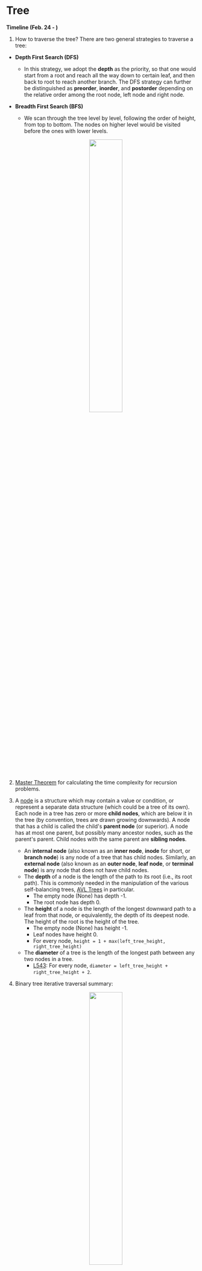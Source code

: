 # Tree
**Timeline (Feb. 24 - )**
1. How to traverse the tree? There are two general strategies to traverse a tree:
  * **Depth First Search (DFS)**
    * In this strategy, we adopt the **depth** as the priority, so that one would start from a root and reach all the way down to certain leaf, and then back to root to reach another branch. The DFS strategy can further be distinguished as **preorder**, **inorder**, and **postorder** depending on the relative order among the root node, left node and right node.
  * **Breadth First Search (BFS)**
    * We scan through the tree level by level, following the order of height, from top to bottom. The nodes on higher level would be visited before the ones with lower levels.
    
    <p align="center">
        <img src="../imgs/tree_traversal.png" width="43%"/>
    </p>

2. [Master Theorem](../resources/master_theorem.pdf) for calculating the time complexity for recursion problems.

3. A [node](https://en.wikipedia.org/wiki/Node_(computer_science)) is a structure which may contain a value or condition, or represent a separate data structure (which could be a tree of its own). Each node in a tree has zero or more **child nodes**, which are below it in the tree (by convention, trees are drawn growing downwards). A node that has a child is called the child's **parent node** (or superior). A node has at most one parent, but possibly many ancestor nodes, such as the parent's parent. Child nodes with the same parent are **sibling nodes**.
    * An **internal node** (also known as an **inner node**, **inode** for short, or **branch node**) is any node of a tree that has child nodes. Similarly, an **external node** (also known as an **outer node**, **leaf node**, or **terminal node**) is any node that does not have child nodes.
    * The **depth** of a node is the length of the path to its root (i.e., its root path). This is commonly needed in the manipulation of the various self-balancing trees, [AVL Trees](https://en.wikipedia.org/wiki/AVL_tree) in particular. 
      * The empty node (None) has depth -1.
      * The root node has depth 0. 
    * The **height** of a node is the length of the longest downward path to a leaf from that node, or equivalently, the depth of its deepest node. The height of the root is the height of the tree. 
      * The empty node (None) has height -1.
      * Leaf nodes have height 0.
      * For every node, `height = 1 + max(left_tree_height, right_tree_height)`
    * The **diameter** of a tree is the length of the longest path between any two nodes in a tree. 
      * [L543](https://leetcode.com/problems/diameter-of-binary-tree/): For every node, `diameter = left_tree_height + right_tree_height + 2`.
 
4. Binary tree iterative traversal summary:
  
    <p align="center">
        <img src="../imgs/tree_traversal_summary.png" width="43%"/>
    </p>
    
    * Preorder traversal:

     ```python
     class Solution:
         def preorderTraversal(self, root: Optional[TreeNode]) -> List[int]:
             st, res = [], []
        
             while st or root:
                 if root:
                     res.append(root.val)
                     st.append(root)
                     root = root.left
                 else:
                     node = st.pop()
                     root = node.right
             return res
     ```
     or 
       
     ```python
     class Solution:
         def preorderTraversal(self, root: Optional[TreeNode]) -> List[int]:
             st, res = [root], []
        
             while st:
                 node = st.pop()
                 
                 if not root:
                     continue
                 else:
                     res.append(node.val)
                     st.append(node.right)
                     st.append(node.left)
             return res
      ```
       
     * Inorder traversal:

      ```python
      class Solution:
          def inorderTraversal(self, root: Optional[TreeNode]) -> List[int]:
              st, res = [], []
        
              while st or root:
                  if root:
                      st.append(root)
                      root = root.left
                  else:
                      node = st.pop()
                      res.append(node.val)
                      root = node.right
                
              return res
      ```
     * Postorder traversal:

      ```python
      class Solution:
          def postorderTraversal(self, root: Optional[TreeNode]) -> List[int]:
              st, res = [root], []
        
              while st:
                  node = st.pop()
            
                  if not node:
                      continue
                  else:
                      res.append(node.val)
                      st.append(node.left)
                      st.append(node.right)
                
              return res[::-1]
      ```
              
5. [L654](https://leetcode.com/problems/maximum-binary-tree/) Linear time solution with a stack to construct the maximum binary tree:
   ```python
   class Solution:
       def constructMaximumBinaryTree(self, nums: List[int]) -> Optional[TreeNode]:
           if not nums:
               return
        
           st = []
           last_pop = None
        
           for num in nums:
               node = TreeNode(num)
            
               while st and st[-1].val < num:
                   last_pop = st.pop()
                
               if st:
                   st[-1].right = node
            
               if last_pop:
                   node.left = last_pop
                
               st.append(node)
               last_pop = None
            
           return st[0]
    ```
           
6. [L1008](https://leetcode.com/problems/construct-binary-search-tree-from-preorder-traversal/) Given an array of integers `preorder`, which represents the preorder traversal of a BST (i.e., binary search tree), construct the tree and return its root:
  * Iterative solution:
    ```python
    class Solution:
        def bstFromPreorder(self, preorder: List[int]) -> Optional[TreeNode]:
            root = TreeNode(preorder[0])
            st = [root]
        
            for num in preorder[1:]:
                last_pop = None
                node = TreeNode(num)
            
                if num < st[-1].val:
                    st[-1].left = node 
                else:
                    while st and st[-1].val < num:
                        last_pop = st.pop()
                    
                    last_pop.right = node
                
                st.append(node)
            
            return root
    ```

  * Recursive solution:
    ```python
    class Solution:
        def bstFromPreorder(self, preorder: List[int]) -> Optional[TreeNode]:
            idx = 0
            n = len(preorder)
        
            def helper(l, h):
                nonlocal idx, n
            
                if idx == n:
                    return
            
                val = preorder[idx]
                if val < l or val > h:
                    return
            
                idx += 1
                root = TreeNode(val)
                root.left = helper(l, val)
                root.right = helper(val, h)
            
                return root
        
            return helper(float('-inf'), float('inf'))
    ```
7. [L1457](https://leetcode.com/problems/pseudo-palindromic-paths-in-a-binary-tree/): The necessary and sufficient condition of pseudo-palindromic is that at most one digit has odd occurrence. The solution idea would be `normal DFS + int[10] (store digit occurrences) + backtrack`.

8. [L919](https://leetcode.com/problems/complete-binary-tree-inserter/): Store tree nodes to a list `self.tree` in BFS order. For the `i-th` tree node, node `self.tree[i]` has left child `self.tree[2 * i + 1]` and `self.tree[2 * i + 2]`. So when inserting the `N-th` node (0-indexed), we push it into the list. We can then find its parent `self.tree[(N - 1) // 2]` directly, where `N` is the length of the list `self.tree` before pushing the node that we want to insert.
    * Takeaway: Memorize the index property of Complete Binary Tree (CBT).

9. [L510](https://leetcode.com/problems/inorder-successor-in-bst-ii/): 
    * If the `node` has a right child, and hence its successor is somewhere lower in the tree. Go to the right once and then as many times to the left as you could. Return the `node` you end up with.
    * `Node` has no right child, and hence its successor is somewhere upper in the tree. Go up till the `node` that is left child of its parent. The answer is the parent.

10. How to build an undirected graph representation given a tree root node ([L863](https://leetcode.com/problems/all-nodes-distance-k-in-binary-tree/))?
    * Use a recursive DFS function:
      ```python
      m = collections.defaultdict(list)
      
      def build_graph_dfs(parent, child):
          # both parent and child are not empty
          if parent and child:
              # build an undirected graph representation, assign the
              # child value for the parent as the key and vice versa
              m[parent.val].append(child.val)
              m[child.val].append(parent.val)
              
          # traversal
          if child.left: 
              connect(child, child.left)
          if child.right: 
              connect(child, child.right)
          
      # To call the above function and note that the initial parent node of the root is None
      build_graph_dfs(None, root)
      ```

11. Some problems I didn't come up with a good idea when I first try to solve them. Maybe worth revisiting:
  * **Easy**: [L1022](https://leetcode.com/problems/sum-of-root-to-leaf-binary-numbers/), [L235](https://leetcode.com/problems/lowest-common-ancestor-of-a-binary-search-tree/) (In BST, the lowest common ancestor (LCA) of given input `p` and `q` is the split node which has the property: `p.val <= node.val <= q.val` or `q.val <= node.val <= p.val`). [L108](https://leetcode.com/problems/convert-sorted-array-to-binary-search-tree/), [L993](https://leetcode.com/problems/cousins-in-binary-tree/), [L543](https://leetcode.com/problems/diameter-of-binary-tree/), [L703](https://leetcode.com/problems/kth-largest-element-in-a-stream/), [L101](https://leetcode.com/problems/symmetric-tree/), [L501](https://leetcode.com/problems/find-mode-in-binary-search-tree/)
  * **Medium**: [L236](https://leetcode.com/problems/lowest-common-ancestor-of-a-binary-tree/solution/), [L654](https://leetcode.com/problems/maximum-binary-tree/) ([Linear Time Construction](https://leetcode.com/problems/maximum-binary-tree/discuss/258364/Python-O(n)-solution-with-explanation.), [Further Topics: RMQ, LCA, and LA](https://ocw.mit.edu/courses/electrical-engineering-and-computer-science/6-851-advanced-data-structures-spring-2012/lecture-videos/session-15-static-trees/)), [L1305](https://leetcode.com/problems/all-elements-in-two-binary-search-trees/submissions/), [L894](https://leetcode.com/problems/all-possible-full-binary-trees/) ([Catalan Number: number of full binary trees](https://en.wikipedia.org/wiki/Catalan_number)), [L1506](https://leetcode.com/problems/find-root-of-n-ary-tree/), [L701](https://leetcode.com/problems/insert-into-a-binary-search-tree/) (Key insight: you could always insert new node as a child of the leaf), [L1104](https://leetcode.com/problems/path-in-zigzag-labelled-binary-tree/), [L1522](https://leetcode.com/problems/diameter-of-n-ary-tree/), [L1660](https://leetcode.com/problems/correct-a-binary-tree/), [L979](https://leetcode.com/problems/distribute-coins-in-binary-tree/), [L1586](https://leetcode.com/problems/binary-search-tree-iterator-ii/) ([Two stacks](https://leetcode.com/problems/binary-search-tree-iterator-ii/discuss/877467/Java-two-stacks-without-modifying-the-tree)), [L889](https://leetcode.com/problems/construct-binary-tree-from-preorder-and-postorder-traversal/), [L1666](https://leetcode.com/problems/change-the-root-of-a-binary-tree/), [L1740](https://leetcode.com/problems/find-distance-in-a-binary-tree/) (1. Get the LCA of `p` and `q`; 2. The answer is the sum of distances between `p-LCA` and `q-LCA`), [L1257](https://leetcode.com/problems/smallest-common-region/), [L1245](https://leetcode.com/problems/tree-diameter/), [L1273](https://leetcode.com/problems/delete-tree-nodes/), [L1530](https://leetcode.com/problems/number-of-good-leaf-nodes-pairs/), [L666](https://leetcode.com/problems/path-sum-iv/) ([Takeway: how to build a tree with a hashmap and traverse through it?](https://leetcode.com/problems/path-sum-iv/discuss/106892/Java-solution-Represent-tree-using-HashMap)), [L1372](https://leetcode.com/problems/longest-zigzag-path-in-a-binary-tree/) ([Answer](https://leetcode.com/problems/longest-zigzag-path-in-a-binary-tree/discuss/531867/JavaPython-DFS-Solution)), [L96](https://leetcode.com/problems/unique-binary-search-trees/) ([DP](https://leetcode.com/problems/unique-binary-search-trees/discuss/31666/DP-Solution-in-6-lines-with-explanation.-F(i-n)-G(i-1)-*-G(n-i)) or [Catalan Number](https://www.geeksforgeeks.org/total-number-of-possible-binary-search-trees-with-n-keys/)), [L449](https://leetcode.com/problems/serialize-and-deserialize-bst/) (Preorder + Queue), [L536](https://leetcode.com/problems/construct-binary-tree-from-string/) (Pretty hard question and definitely worth a review), [L222](https://leetcode.com/problems/count-complete-tree-nodes/) ([Answer](https://leetcode.com/problems/count-complete-tree-nodes/discuss/61958/Concise-Java-solutions-O(log(n)2))), [L958](https://leetcode.com/problems/check-completeness-of-a-binary-tree/submissions/) (When level-order traversal in a complete tree, after the last node, all nodes in the queue should be `None`. Otherwise, the tree is not complete.), [L1145](https://leetcode.com/problems/binary-tree-coloring-game/), [L314](https://leetcode.com/problems/binary-tree-vertical-order-traversal/), [L437](https://leetcode.com/problems/path-sum-iii/), [L99](https://leetcode.com/problems/recover-binary-search-tree/) ([The first element that is placed wrong is always larger than its next one while the second element that is placed wrong is always smaller than its previous one](https://leetcode.com/problems/recover-binary-search-tree/discuss/32535/No-Fancy-Algorithm-just-Simple-and-Powerful-In-Order-Traversal)), [L988](https://leetcode.com/problems/smallest-string-starting-from-leaf/) (Understand what is [lexicographically smaller](https://en.wikipedia.org/wiki/Lexicographic_order)), [L549](https://leetcode.com/problems/binary-tree-longest-consecutive-sequence-ii/), [L255](https://leetcode.com/problems/verify-preorder-sequence-in-binary-search-tree/)
